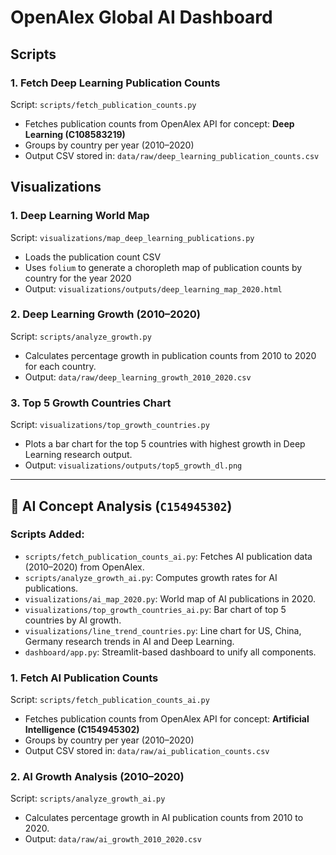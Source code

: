 # OpenAlex Global AI Dashboard

## Scripts

### 1. Fetch Deep Learning Publication Counts

Script: `scripts/fetch_publication_counts.py`

- Fetches publication counts from OpenAlex API for concept: **Deep Learning (C108583219)**
- Groups by country per year (2010–2020)
- Output CSV stored in: `data/raw/deep_learning_publication_counts.csv`

## Visualizations

### 1. Deep Learning World Map

Script: `visualizations/map_deep_learning_publications.py`

- Loads the publication count CSV
- Uses `folium` to generate a choropleth map of publication counts by country for the year 2020
- Output: `visualizations/outputs/deep_learning_map_2020.html`

### 2. Deep Learning Growth (2010–2020)

Script: `scripts/analyze_growth.py`

- Calculates percentage growth in publication counts from 2010 to 2020 for each country.
- Output: `data/raw/deep_learning_growth_2010_2020.csv`

### 3. Top 5 Growth Countries Chart

Script: `visualizations/top_growth_countries.py`

- Plots a bar chart for the top 5 countries with highest growth in Deep Learning research output.
- Output: `visualizations/outputs/top5_growth_dl.png`

---

## 🔄 AI Concept Analysis (`C154945302`)

### Scripts Added:

- `scripts/fetch_publication_counts_ai.py`: Fetches AI publication data (2010–2020) from OpenAlex.
- `scripts/analyze_growth_ai.py`: Computes growth rates for AI publications.
- `visualizations/ai_map_2020.py`: World map of AI publications in 2020.
- `visualizations/top_growth_countries_ai.py`: Bar chart of top 5 countries by AI growth.
- `visualizations/line_trend_countries.py`: Line chart for US, China, Germany research trends in AI and Deep Learning.
- `dashboard/app.py`: Streamlit-based dashboard to unify all components.

### 1. Fetch AI Publication Counts

Script: `scripts/fetch_publication_counts_ai.py`

- Fetches publication counts from OpenAlex API for concept: **Artificial Intelligence (C154945302)**
- Groups by country per year (2010–2020)
- Output CSV stored in: `data/raw/ai_publication_counts.csv`

### 2. AI Growth Analysis (2010–2020)

Script: `scripts/analyze_growth_ai.py`

- Calculates percentage growth in AI publication counts from 2010 to 2020.
- Output: `data/raw/ai_growth_2010_2020.csv`
